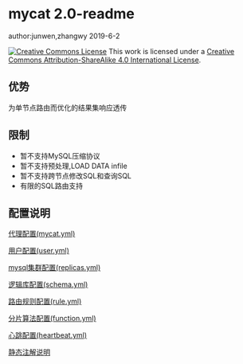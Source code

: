 # mycat 2.0-readme

author:junwen,zhangwy 2019-6-2

[![Creative Commons License](https://i.creativecommons.org/l/by-sa/4.0/88x31.png)](http://creativecommons.org/licenses/by-sa/4.0/)
This work is licensed under a [Creative Commons Attribution-ShareAlike 4.0 International License](http://creativecommons.org/licenses/by-sa/4.0/).

## 优势

为单节点路由而优化的结果集响应透传

## 限制

- 暂不支持MySQL压缩协议
- 暂不支持预处理,LOAD DATA infile
- 暂不支持跨节点修改SQL和查询SQL
- 有限的SQL路由支持

## 配置说明

[代理配置(mycat.yml)](01-mycat-proxy.md)

[用户配置(user.yml)](01-mycat-user.md)

[mysql集群配置(replicas.yml)](02-mycat-replica.md)

[逻辑库配置(schema.yml)](03-mycat-schema.md)

[路由规则配置(rule.yml)](04-mycat-dynamic-annotation.md)

[分片算法配置(function.yml)](05-mycat-function.md)

[心跳配置(heartbeat.yml)](06-mycat-heartbeat.md)

[静态注解说明](07-mycat-static-annotation.md)




